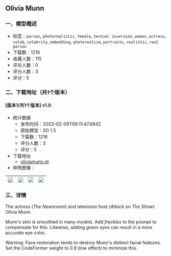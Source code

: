 ## Olivia Munn
### 一、模型概述

- 标签：`person`, `photorealistic`, `female`, `textual inversion`, `woman`, `actress`, `celeb`, `celebrity`, `embedding`, `photorealism`, `portraits`, `realistic`, `real person`
- 下载数：1216
- 收藏人数：115
- 评论人数：0
- 评分人数：3
- 评分：5

### 二、下载地址（共1个版本）

#### [版本1/共1个版本] v1.0

- 统计数据
  - 发布时间：2023-02-09T09:11:47.684Z
  - 原始模型：SD 1.5
  - 下载数：1216
  - 评分人数：3
  - 评分：5
- 下载地址
  - [oliviamunn.pt](https://civitai.com/api/download/models/8951)
- 样例图像：

| <img src="https://image.civitai.com/xG1nkqKTMzGDvpLrqFT7WA/eb4d6959-654f-490a-d63d-16b857f18800/width=450/85527.jpeg" /> | <img src="https://image.civitai.com/xG1nkqKTMzGDvpLrqFT7WA/98dc5d09-53c1-4a18-5c57-1a3664554900/width=450/85535.jpeg" /> | <img src="https://image.civitai.com/xG1nkqKTMzGDvpLrqFT7WA/bea539dc-f082-44c2-487e-958203c61d00/width=450/85534.jpeg" /> | <img src="https://image.civitai.com/xG1nkqKTMzGDvpLrqFT7WA/40b765ff-2ac3-404c-719b-14b98eb13000/width=450/85533.jpeg" /> |
| ---- | ---- | ---- | ---- |


### 三、详情
<p>The actress (<em>The Newsroom</em>) and television host (<em>Attack on The Show</em>) Olivia Munn.</p><p>Munn's skin is smoothed in many models. Add <em>freckles </em>to the prompt to compensate for this. Likewise, adding <em>green eyes</em> can result in a more accurate eye color.</p><p>Warning: Face restoration tends to destroy Munn's distinct facial features. Set the CodeFormer weight to 0.9 (low effect) to minimize this.</p>